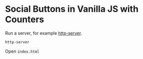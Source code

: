 # Social Buttons in Vanilla JS with Counters

Run a server, for example [http-server](https://www.npmjs.com/package/http-server).

    http-server
    
Open `index.html`